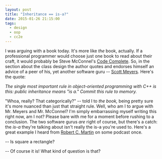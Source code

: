 ```yaml
---
layout: post
title: "Inheritance == is-a?"
date: 2015-01-26 21:15:00
tags:
  - design
  - oop
  - cc2e
---
```


I was arguing with a book today. It's more like _the_ book, actually. If a professional programmer
would choose just one book to read about their craft, it would probably be Steve McConnel's
[Code Complete](http://cc2e.com/). So, in the section about the class design the author quotes and
endorses himself an advice of a peer of his, yet another software guru --
[Scott Meyers](http://www.aristeia.com/books.html). Here's the quote:

_The single most important rule in object-oriented programming with C++ is this: public inheritance
means "is a." Commit this rule to memory._

"Whoa, really? That categorically?" -- told I to _the book,_ being pretty sure it's more nuanced
than just that straight rule. Well, who am I to argue with Mr. Meyers and Mr. McConnel? I'm simply
embarrassing myself writing this right now, am I not? Please bare with me for a moment before
rushing to a conclusion. The two software gurus _are_ right of course, but there's a catch: the
_is-a_ they're talking about isn't really the is-a you're used to. Here's a great example I heard
from [Robert C. Martin](http://blog.cleancoder.com/) on some podcast once.

-- Is square a rectangle?

-- Of course it is! What kind of question is that?
